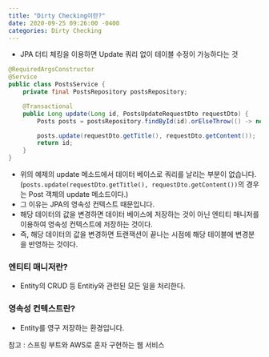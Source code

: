 ```yaml
---
title: "Dirty Checking이란?"
date: 2020-09-25 09:26:00 -0400
categories: Dirty Checking
---
```




- JPA 더티 체킹을 이용하면  Update 쿼리 없이 테이블 수정이 가능하다는 것

```java
@RequiredArgsConstructor
@Service
public class PostsService {
    private final PostsRepository postsRepository;

    @Transactional
    public Long update(Long id, PostsUpdateRequestDto requestDto) {
        Posts posts = postsRepository.findById(id).orElseThrow(() -> new IllegalArgumentException("해당 사용자가 없습니다. id=" + id));

        posts.update(requestDto.getTitle(), requestDto.getContent());
        return id;
    }
}
```

- 위의 예제의 update 메소드에서 데이터 베이스로 쿼리를 날리는 부분이 없습니다.
(`posts.update(requestDto.getTitle(), requestDto.getContent())`의 경우는 Post 객체의 update 메소드이다.)
- 그 이유는 JPA의 영속성 컨텍스트 때문입니다.
- 해당 데이터의 값을 변경하면 데이터 베이스에 저장하는 것이 아닌 엔티티 매니저를 이용하여 영속성 컨텍스트에 저장하는 것이다.
- 즉, 해당 데이터의 값을 변경하면 트랜잭션이 끝나는 시점에 해당 테이블에 변경분을 반영하는 것이다.

### 엔티티 매니저란?

- Entity의 CRUD 등 Entitiy와 관련된 모든 일을 처리한다.

### 영속성 컨텍스트란?

- Entity를 영구 저장하는 환경입니다.





참고 : 스프링 부트와 AWS로 혼자 구현하는 웹 서비스
